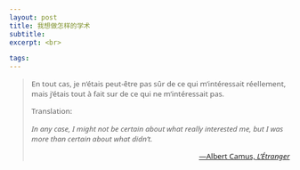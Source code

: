 ```yaml
---
layout: post
title: 我想做怎样的学术
subtitle: 
excerpt: <br>

tags: 
---
```


> <p style="font-size:.95em; font-family: Noto Sans">
> En tout cas, je n’étais peut-être pas sûr de ce qui m’intéressait réellement, mais j’étais tout à fait sur de ce qui ne m’intéressait pas. </p> 
> <p style="font-size:.95em; margin-bottom: 0.25em; font-family: Noto Sans">Translation:</p>
> <p style="font-size:.95em; font-style: italic; font-family: Noto Sans">
> In any case, I might not be certain about what really interested me, but I was more than certain about what didn’t.  </p>
><p align="right" style="font-size:0.95em; font-family: Noto Sans"> 
>	<a href="https://archive.org/details/albertcamus-letranger-1942_20190820/page/n89/mode/2up">—Albert Camus, <i>L’Étranger</i> </a> </p>

<p style="margin-bottom:2em"> </p>

<br>













